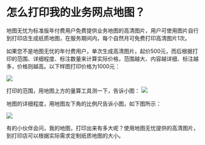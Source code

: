 # 怎么打印我的业务网点地图？

地图无忧为标准版年付费用户免费提供业务地图的高清图片，用户可使用图片自行到打印店生成纸质地图，在服务期间内，每个自然月可免费打印高清图片1次。

如果您不是地图无忧的年付费用户，单次生成高清图片，起价500元，而后根据打印的范围、详细程度、标注数量来计算实际价格，范围越大、内容越详细、标注越多，价格则越高。以下样图打印价格为1000元：

![](http://pic.dituwuyou.com/map%2Fpicture%2F%E5%8C%97%E4%BA%AC%E5%85%AD%E7%8E%AF%E5%8C%BA%E5%9F%9F%E6%9F%90%E4%B8%9A%E5%8A%A1%E7%BD%91%E7%82%B9%E5%88%86%E5%B8%83.png)


打印的范围，用地图上方的量算工具测一下，告诉小图：
![](http://pic.dituwuyou.com/map%2Fpicture%2F2015-10-24_10-34-48.jpg)

地图的详细程度，用地图左下角的比例尺告诉小图，如下图所示：

![](http://pic.dituwuyou.com/map%2Fpicture%2F2015-10-24_10-02-26.jpg)

有的小伙伴会问，我的地图，打印出来有多大呢？使用地图无忧提供的高清图片，到打印店可以根据实际需求定制纸质地图的大小。


